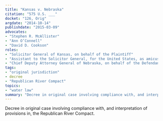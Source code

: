 ```yaml
---
title: "Kansas v. Nebraska"
citation: "575 U.S. ___"
docket: "126, Orig"
argdate: "2014-10-14"
publishdate: "2015-03-09"
advocates:
- "Stephen R. McAllister"
- "Ann O’Connell"
- "David D. Cookson"
roles:
- "Solicitor General of Kansas, on behalf of the Plaintiff"
- "Assistant to the Solicitor General, for the United States, as amicus curiae"
- "Chief Deputy Attorney General of Nebraska, on behalf of the Defendants"
tags:
- "original jurisdiction"
- decree
- "Republican River Compact"
topics:
- "water law"
summary: "Decree in original case involving compliance with, and interpretation of provisions in, the Republican River Compact."
---
```

Decree in original case involving compliance with, and interpretation of provisions in, the Republican River Compact.